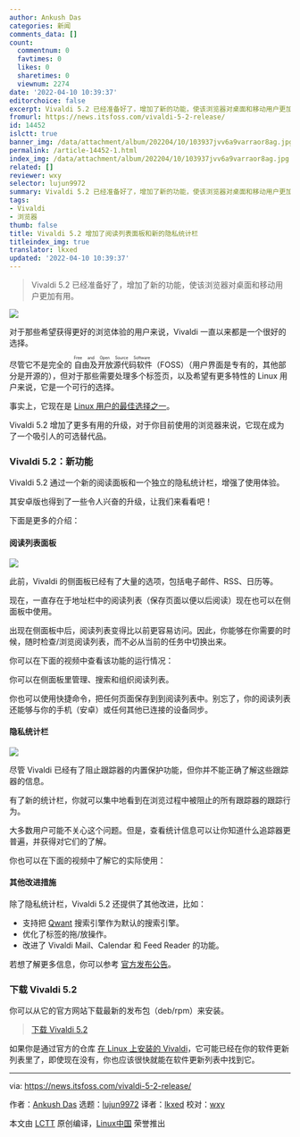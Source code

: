```yaml
---
author: Ankush Das
categories: 新闻
comments_data: []
count:
  commentnum: 0
  favtimes: 0
  likes: 0
  sharetimes: 0
  viewnum: 2274
date: '2022-04-10 10:39:37'
editorchoice: false
excerpt: Vivaldi 5.2 已经准备好了，增加了新的功能，使该浏览器对桌面和移动用户更加有用。
fromurl: https://news.itsfoss.com/vivaldi-5-2-release/
id: 14452
islctt: true
banner_img: /data/attachment/album/202204/10/103937jvv6a9varraor8ag.jpg
permalink: /article-14452-1.html
index_img: /data/attachment/album/202204/10/103937jvv6a9varraor8ag.jpg.thumb.jpg
related: []
reviewer: wxy
selector: lujun9972
summary: Vivaldi 5.2 已经准备好了，增加了新的功能，使该浏览器对桌面和移动用户更加有用。
tags:
- Vivaldi
- 浏览器
thumb: false
title: Vivaldi 5.2 增加了阅读列表面板和新的隐私统计栏
titleindex_img: true
translator: lkxed
updated: '2022-04-10 10:39:37'
---
```



> 
> Vivaldi 5.2 已经准备好了，增加了新的功能，使该浏览器对桌面和移动用户更加有用。
> 
> 
> 


![](/data/attachment/album/202204/10/103937jvv6a9varraor8ag.jpg)


对于那些希望获得更好的浏览体验的用户来说，Vivaldi 一直以来都是一个很好的选择。


尽管它不是完全的<ruby> 自由及开放源代码软件 <rt>  Free and Open Source Software </rt></ruby>（FOSS）（用户界面是专有的，其他部分是开源的），但对于那些需要处理多个标签页，以及希望有更多特性的 Linux 用户来说，它是一个可行的选择。


事实上，它现在是 [Linux 用户的最佳选择之一](https://itsfoss.com/best-browsers-ubuntu-linux/)。


Vivaldi 5.2 增加了更多有用的升级，对于你目前使用的浏览器来说，它现在成为了一个吸引人的可选替代品。


### Vivaldi 5.2：新功能


Vivaldi 5.2 通过一个新的阅读面板和一个独立的隐私统计栏，增强了使用体验。


其安卓版也得到了一些令人兴奋的升级，让我们来看看吧！


下面是更多的介绍：


#### 阅读列表面板


![](/data/attachment/album/202204/10/103937rdql2doql5fq745o.jpg)


此前，Vivaldi 的侧面板已经有了大量的选项，包括电子邮件、RSS、日历等。


现在，一直存在于地址栏中的阅读列表（保存页面以便以后阅读）现在也可以在侧面板中使用。


出现在侧面板中后，阅读列表变得比以前更容易访问。因此，你能够在你需要的时候，随时检查/浏览阅读列表，而不必从当前的任务中切换出来。


你可以在下面的视频中查看该功能的运行情况：






你可以在侧面板里管理、搜索和组织阅读列表。


你也可以使用快捷命令，把任何页面保存到到阅读列表中。别忘了，你的阅读列表还能够与你的手机（安卓）或任何其他已连接的设备同步。


#### 隐私统计栏


![](/data/attachment/album/202204/10/103938xkz88ykcc43g07ug.jpg)


尽管 Vivaldi 已经有了阻止跟踪器的内置保护功能，但你并不能正确了解这些跟踪器的信息。


有了新的统计栏，你就可以集中地看到在浏览过程中被阻止的所有跟踪器的跟踪行为。


大多数用户可能不关心这个问题。但是，查看统计信息可以让你知道什么追踪器更普遍，并获得对它们的了解。


你也可以在下面的视频中了解它的实际使用：






#### 其他改进措施


除了隐私统计栏，Vivaldi 5.2 还提供了其他改进，比如：


* 支持把 [Qwant](https://www.qwant.com/) 搜索引擎作为默认的搜索引擎。
* 优化了标签的拖/放操作。
* 改进了 Vivaldi Mail、Calendar 和 Feed Reader 的功能。


若想了解更多信息，你可以参考 [官方发布公告](https://vivaldi.com/press/vivaldi-adds-a-reading-list-panel-shows-statistics-on-blocked-trackers-and-ads/)。


### 下载 Vivaldi 5.2


你可以从它的官方网站下载最新的发布包（deb/rpm）来安装。



> 
> [下载 Vivaldi 5.2](https://vivaldi.com/download/)
> 
> 
> 


如果你是通过官方的仓库 [在 Linux 上安装的 Vivaldi](https://itsfoss.com/install-vivaldi-ubuntu-linux/)，它可能已经在你的软件更新列表里了，即使现在没有，你也应该很快就能在软件更新列表中找到它。




---


via: <https://news.itsfoss.com/vivaldi-5-2-release/>


作者：[Ankush Das](https://news.itsfoss.com/author/ankush/) 选题：[lujun9972](https://github.com/lujun9972) 译者：[lkxed](https://github.com/lkxed) 校对：[wxy](https://github.com/wxy)


本文由 [LCTT](https://github.com/LCTT/TranslateProject) 原创编译，[Linux中国](https://linux.cn/) 荣誉推出
